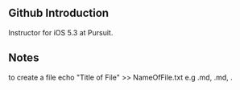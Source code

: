 ## Github Introduction

Instructor for iOS 5.3 at Pursuit.

## Notes

to create a file echo "Title of File" >> NameOfFile.txt e.g .md, .md, .


